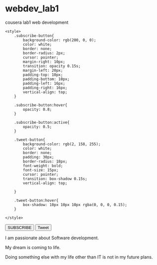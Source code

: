 # webdev_lab1
cousera lab1 web development

<!DOCTYPE html>
<html lang="en">
<head>
    <meta charset="UTF-8">
    <meta name="viewport" content="width=device-width, initial-scale=1.0">
    <title>Document</title>

    <style>
        .subscribe-button{
            background-color: rgb(200, 0, 0);
            color: white;
            border: none;
            border-radius: 2px;
            cursor: pointer;
            margin-right: 10px;
            transition: opacity 0.15s;
            margin-left: 20px;
            padding-top: 10px;
            padding-bottom: 10px;
            padding-left: 16px;
            padding-right: 16px;
            vertical-align: top;
        }

        .subscribe-button:hover{
            opacity: 0.8;
        }

        .subscribe-button:active{
            opacity: 0.5;
        }

        .tweet-button{
            background-color: rgb(2, 158, 255);
            color: white;
            border: none;
            padding: 30px;
            border-radius: 18px;
            font-weight: bold;
            font-size: 15px;
            cursor: pointer;
            transition: box-shadow 0.15s;
            vertical-align: top;
            
        }

        .tweet-button:hover{
            box-shadow: 10px 10px 10px rgba(0, 0, 0, 0.15);
        }

    </style>
</head>
<body>
    <button class="subscribe-button">SUBSCRIBE</button>
    <button class="tweet-button">Tweet</button>

  <p>I am passionate about Software development.</p>
  <p>My dream is coming to life.</p>
  <p>Doing something else with my life other than IT is not in my future plans.</p>
  
</body>
</html>
